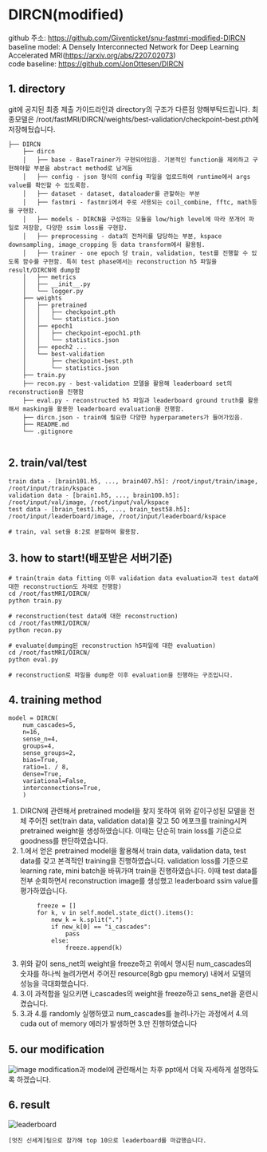 # DIRCN(modified)
github 주소: https://github.com/Giventicket/snu-fastmri-modified-DIRCN
<br/>
baseline model: A Densely Interconnected Network for Deep Learning Accelerated MRI(https://arxiv.org/abs/2207.02073)
<br/>
code baseline: https://github.com/JonOttesen/DIRCN
## 1. directory

git에 공지된 최종 제출 가이드라인과 directory의 구조가 다른점 양해부탁드립니다.
최종모델은 /root/fastMRI/DIRCN/weights/best-validation/checkpoint-best.pth에 저장해뒀습니다.
```
├── DIRCN
    ├── dircn
    │   ├── base - BaseTrainer가 구현되어있음. 기본적인 function을 제외하고 구현해야할 부분을 abstract method로 남겨둠
    │   ├── config - json 형식의 config 파일을 업로드하여 runtime에서 args value를 확인할 수 있도록함.
    │   ├── dataset - dataset, dataloader를 관할하는 부분
    │   ├── fastmri - fastmri에서 주로 사용되는 coil_combine, fftc, math등을 구현함.
    │   ├── models - DIRCN을 구성하는 모듈을 low/high level에 따라 쪼개어 파일로 저장함, 다양한 ssim loss를 구현함.
    │   ├── preprocessing - data의 전처리를 담당하는 부분, kspace downsampling, image_cropping 등 data transform에서 활용됨.
    │   ├── trainer - one epoch 당 train, validation, test를 진행할 수 있도록 함수를 구현함. 특히 test phase에서는 reconstruction h5 파일을 result/DIRCN에 dump함
    │   ├── metrics
    │   ├── __init__.py
    │   └── logger.py
    ├── weights
    │   ├── pretrained
    │   │   ├── checkpoint.pth
    │   │   └── statistics.json
    │   ├── epoch1
    │   │   ├── checkpoint-epoch1.pth
    │   │   └── statistics.json
    │   ├── epoch2 ...
    │   └── best-validation
    │       ├── checkpoint-best.pth
    │       └── statistics.json
    ├── train.py 
    ├── recon.py - best-validation 모델을 활용해 leaderboard set의 reconstruction을 진행함
    ├── eval.py - reconstructed h5 파일과 leaderboard ground truth를 활용해서 masking을 활용한 leaderboard evaluation을 진행함.
    ├── dircn.json - train에 필요한 다양한 hyperparameters가 들어가있음.
    ├── README.md
    └── .gitignore
        
```

## 2. train/val/test
```
train data - [brain101.h5, ..., brain407.h5]: /root/input/train/image, /root/input/train/kspace
validation data - [brain1.h5, ..., brain100.h5]: /root/input/val/image, /root/input/val/kspace
test data - [brain_test1.h5, ..., brain_test58.h5]: /root/input/leaderboard/image, /root/input/leaderboard/kspace

# train, val set을 8:2로 분할하여 활용함.
```

## 3. how to start!(배포받은 서버기준)
```
# train(train data fitting 이후 validation data evaluation과 test data에 대한 reconstruction도 차례로 진행함)
cd /root/fastMRI/DIRCN/
python train.py

# reconstruction(test data에 대한 reconstruction)
cd /root/fastMRI/DIRCN/
python recon.py

# evaluate(dumping된 reconstruction h5파일에 대한 evaluation)
cd /root/fastMRI/DIRCN/
python eval.py

# reconstruction로 파일을 dump한 이후 evaluation을 진행하는 구조입니다.
```

## 4. training method
```
model = DIRCN(
    num_cascades=5,
    n=16,
    sense_n=4,
    groups=4,
    sense_groups=2,
    bias=True,
    ratio=1. / 8,
    dense=True,
    variational=False,
    interconnections=True,
    )
```
1. DIRCN에 관련해서 pretrained model을 찾지 못하여 위와 같이구성된 모델을 전체 주어진 set(train data, validation data)을 갖고 50 에포크를 training시켜 pretrained weight을 생성하였습니다. 이때는 단순히 train loss를 기준으로 goodness를 판단하였습니다.
2. 1.에서 얻은 pretrained model을 활용해서 train data, validation data, test data를 갖고 본격적인 training을 진행하였습니다. validation loss를 기준으로 learning rate, mini batch을 바꿔가며 train을 진행하였습니다. 이때 test data를 전부 순회하면서 reconstruction image를 생성했고 leaderboard ssim value를 평가하였습니다.
```
        freeze = []
        for k, v in self.model.state_dict().items():
            new_k = k.split(".")
            if new_k[0] == "i_cascades":
                pass
            else:
                freeze.append(k)
```
3. 위와 같이 sens_net의 weight을 freeze하고 위에서 명시된 num_cascades의 숫자를 하나씩 늘려가면서 주어진 resource(8gb gpu memory) 내에서 모델의 성능을 극대화했습니다.
4. 3.이 과적합을 일으키면 i_cascades의 weight을 freeze하고 sens_net을 훈련시켰습니다.
5. 3.과 4.를 randomly 실행하였고 num_cascades를 늘려나가는 과정에서 4.의 cuda out of memory 에러가 발생하면 3.만 진행하였습니다

## 5. our modification
![image](https://user-images.githubusercontent.com/39179946/185732142-44dcc3fb-d541-4b9d-bbc0-222c3e613780.png)
modification과 model에 관련해서는 차후 ppt에서 더욱 자세하게 설명하도록 하겠습니다.

## 6. result
![leaderboard](https://user-images.githubusercontent.com/39179946/185792619-e7acd1ad-79ac-40c5-a508-eb1c8179cf84.png)
```
[멋진 신세계]팀으로 참가해 top 10으로 leaderboard를 마감했습니다.
```
